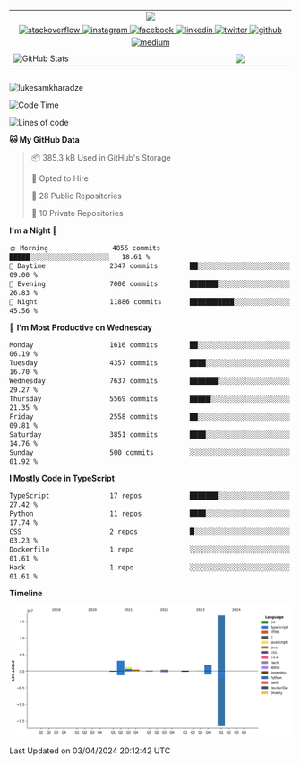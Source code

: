 <!-- https://github-profile-summary-cards.vercel.app/api/cards/profile-details?username=lukesamkharadze&theme=nord_dark -->
<table>
<tbody>
 
<tr>
<td colspan=2>
<div align="center">
<img src="https://github-profile-trophy.vercel.app/?username=LukeSamkharadze&theme=darkhub&row=1&column=8">
</div>
</td>
</tr>

<tr>
</tr>

<tr>
<td colspan="2">
<div align="center">
<a href="https://stackoverflow.com/users/8003414" target="_blank">
<img src=https://img.shields.io/badge/stackoverflow-%23F28032.svg?&style=for-the-badge&logo=stackoverflow&logoColor=white alt=stackoverflow style="margin-bottom: 5px;" />
</a>
<a href="https://instagram.com/LukeSamkharadze" target="_blank">
<img src=https://img.shields.io/badge/instagram-%23000000.svg?&style=for-the-badge&logo=instagram&logoColor=white alt=instagram style="margin-bottom: 4px;" height="29"/>
</a>
<a href="https://www.facebook.com/LukeSamkharadze" target="_blank">
<img src=https://img.shields.io/badge/facebook-%232E87FB.svg?&style=for-the-badge&logo=facebook&logoColor=white alt=facebook style="margin-bottom: 5px;" />
</a>
<a href="https://linkedin.com/in/LukeSamkharadze" target="_blank">
<img src=https://img.shields.io/badge/linkedin-%231E77B5.svg?&style=for-the-badge&logo=linkedin&logoColor=white alt=linkedin style="margin-bottom: 5px;" />
</a>
<a href="https://twitter.com/LukeSamkharadze" target="_blank">
<img src=https://img.shields.io/badge/twitter-%2300acee.svg?&style=for-the-badge&logo=twitter&logoColor=white alt=twitter style="margin-bottom: 5px;" />
</a>
<a href="https://github.com/LukeSamkharadze" target="_blank">
<img src=https://img.shields.io/badge/github-%2324292e.svg?&style=for-the-badge&logo=github&logoColor=white alt=github style="margin-bottom: 5px;" />
</a>
<a href="https://medium.com/@LukeSamkharadze" target="_blank">
<img src=https://img.shields.io/badge/medium-%23292929.svg?&style=for-the-badge&logo=medium&logoColor=white alt=medium style="margin-bottom: 5px;" />
</a>
</div>
</td>
</tr>

<tr>
<td>
<img width="2500" align="center" alt="GitHub Stats" src="https://github-readme-stats.vercel.app/api?username=LukeSamkharadze&count_private=true&show_icons=true&include_all_commits=true&theme=dark&icon_color=fa8b00">
</td>

<td>
<img width="2500" align="center" src="https://github-readme-streak-stats.herokuapp.com/?user=LukeSamkharadze&theme=dark">
</td>
</tr>

 
<!-- https://activity-graph.herokuapp.com/graph?username=lukesamkharadze&theme=react-dark&line=fa8b00&point=dadada&color=959595&area=true&area_color=fa8b00) -->

</tbody>
</table>

<!--
<a target="_blank" href="https://github-readme-medium-recent-article.vercel.app/medium/@lukesamkharadze/0">
<img src="https://github-readme-medium-recent-article.vercel.app/medium/@lukesamkharadze/0" alt="Recent Article">
</a>
<a target="_blank" href="https://github-readme-medium-recent-article.vercel.app/medium/@lukesamkharadze/1">
<img src="https://github-readme-medium-recent-article.vercel.app/medium/@lukesamkharadze/1" alt="Recent Article">
</a>
-->

<br>

<img src="https://komarev.com/ghpvc/?username=lukesamkharadze64&label=Profile%20Views&color=0e75b6&style=flat" alt="lukesamkharadze"/>

<!--START_SECTION:waka-->
![Code Time](http://img.shields.io/badge/Code%20Time-251%20hrs%202%20mins-blue)

![Lines of code](https://img.shields.io/badge/From%20Hello%20World%20I%27ve%20Written-24.4%20million%20lines%20of%20code-blue)

**🐱 My GitHub Data** 

> 📦 385.3 kB Used in GitHub's Storage 
 > 
> 💼 Opted to Hire
 > 
> 📜 28 Public Repositories 
 > 
> 🔑 10 Private Repositories 
 > 
**I'm a Night 🦉** 

```text
🌞 Morning                4855 commits        █████░░░░░░░░░░░░░░░░░░░░   18.61 % 
🌆 Daytime                2347 commits        ██░░░░░░░░░░░░░░░░░░░░░░░   09.00 % 
🌃 Evening                7000 commits        ███████░░░░░░░░░░░░░░░░░░   26.83 % 
🌙 Night                  11886 commits       ███████████░░░░░░░░░░░░░░   45.56 % 
```
📅 **I'm Most Productive on Wednesday** 

```text
Monday                   1616 commits        ██░░░░░░░░░░░░░░░░░░░░░░░   06.19 % 
Tuesday                  4357 commits        ████░░░░░░░░░░░░░░░░░░░░░   16.70 % 
Wednesday                7637 commits        ███████░░░░░░░░░░░░░░░░░░   29.27 % 
Thursday                 5569 commits        █████░░░░░░░░░░░░░░░░░░░░   21.35 % 
Friday                   2558 commits        ██░░░░░░░░░░░░░░░░░░░░░░░   09.81 % 
Saturday                 3851 commits        ████░░░░░░░░░░░░░░░░░░░░░   14.76 % 
Sunday                   500 commits         ░░░░░░░░░░░░░░░░░░░░░░░░░   01.92 % 
```


**I Mostly Code in TypeScript** 

```text
TypeScript               17 repos            ███████░░░░░░░░░░░░░░░░░░   27.42 % 
Python                   11 repos            ████░░░░░░░░░░░░░░░░░░░░░   17.74 % 
CSS                      2 repos             █░░░░░░░░░░░░░░░░░░░░░░░░   03.23 % 
Dockerfile               1 repo              ░░░░░░░░░░░░░░░░░░░░░░░░░   01.61 % 
Hack                     1 repo              ░░░░░░░░░░░░░░░░░░░░░░░░░   01.61 % 
```



**Timeline**

![Lines of Code chart](https://raw.githubusercontent.com/LukeSamkharadze/LukeSamkharadze/main/assets/bar_graph.png)


 Last Updated on 03/04/2024 20:12:42 UTC
<!--END_SECTION:waka-->

<!--
[![Anurag's github stats](https://github-readme-stats.vercel.app/api?username=LukeSamkharadze&count_private=true&theme=dark&show_icons=true&custom_title=Github%20Stats)](https://github.com/anuraghazra/github-readme-stats)
[![willianrod's wakatime stats](https://github-readme-stats.vercel.app/api/wakatime?username=LukeSamkharadze&theme=dark&langs_count=9&custom_title=Weekly%20Stats)](https://github.com/anuraghazra/github-readme-stats)
[![Top Langs](https://github-readme-stats.vercel.app/api/top-langs/?username=LukeSamkharadze&theme=dark&langs_count=9&custom_title=Repositories)](https://github.com/anuraghazra/github-readme-stats)
<img alt="GitHub Stats" src="https://github-readme-stats.vercel.app/api?username=LukeSamkharadze&count_private=true&show_icons=true&include_all_commits=true&theme=dark">
-->
